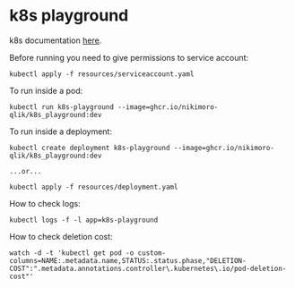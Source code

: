 # k8s playground

k8s documentation [here](https://kubernetes.io/docs/concepts/workloads/controllers/replicaset/#pod-deletion-cost).

Before running you need to give permissions to service account:

```
kubectl apply -f resources/serviceaccount.yaml
```

To run inside a pod:

```
kubectl run k8s-playground --image=ghcr.io/nikimoro-qlik/k8s_playground:dev
```

To run inside a deployment:

```
kubectl create deployment k8s-playground --image=ghcr.io/nikimoro-qlik/k8s_playground:dev

...or...

kubectl apply -f resources/deployment.yaml 
```

How to check logs:

```
kubectl logs -f -l app=k8s-playground
```

How to check deletion cost:

```
watch -d -t 'kubectl get pod -o custom-columns=NAME:.metadata.name,STATUS:.status.phase,"DELETION-COST":".metadata.annotations.controller\.kubernetes\.io/pod-deletion-cost"'
```
